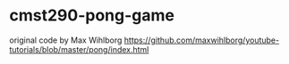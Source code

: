 # cmst290-pong-game
original code by Max Wihlborg https://github.com/maxwihlborg/youtube-tutorials/blob/master/pong/index.html
